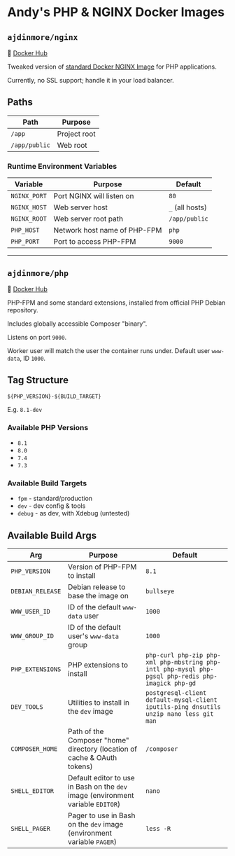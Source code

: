 # Andy's PHP & NGINX Docker Images

## `ajdinmore/nginx`
🔗 [Docker Hub](https://hub.docker.com/r/ajdinmore/nginx)

Tweaked version of [standard Docker NGINX Image](https://hub.docker.com/_/nginx) for PHP applications.

Currently, no SSL support; handle it in your load balancer.

## Paths

| Path                  | Purpose                   |
|-----------------------|---------------------------|
| `/app`                | Project root              |
| `/app/public`         | Web root                  |

### Runtime Environment Variables

| Variable     | Purpose                      | Default         |
|--------------|------------------------------|-----------------|
| `NGINX_PORT` | Port NGINX will listen on    | `80`            |
| `NGINX_HOST` | Web server host              | `_` (all hosts) |
| `NGINX_ROOT` | Web server root path         | `/app/public`   |
| `PHP_HOST`   | Network host name of PHP-FPM | `php`           |
| `PHP_PORT`   | Port to access PHP-FPM       | `9000`          |

---

## `ajdinmore/php`
🔗 [Docker Hub](https://hub.docker.com/r/ajdinmore/php)

PHP-FPM and some standard extensions, installed from official PHP Debian repository.

Includes globally accessible Composer "binary".

Listens on port `9000`.

Worker user will match the user the container runs under. Default user `www-data`, ID `1000`.

## Tag Structure

`${PHP_VERSION}-${BUILD_TARGET}`

E.g. `8.1-dev`

### Available PHP Versions
- `8.1`
- `8.0`
- `7.4`
- `7.3`

### Available Build Targets
- `fpm` - standard/production
- `dev` - dev config & tools
- `debug` - as dev, with Xdebug (untested)

## Available Build Args

| Arg              | Purpose                                                                          | Default                                                                                           |
|------------------|----------------------------------------------------------------------------------|---------------------------------------------------------------------------------------------------|
| `PHP_VERSION`    | Version of PHP-FPM to install                                                    | `8.1`                                                                                             |
| `DEBIAN_RELEASE` | Debian release to base the image on                                              | `bullseye`                                                                                        |
| `WWW_USER_ID`    | ID of the default `www-data` user                                                | `1000`                                                                                            |
| `WWW_GROUP_ID`   | ID of the default user's `www-data` group                                        | `1000`                                                                                            |
| `PHP_EXTENSIONS` | PHP extensions to install                                                        | `php-curl php-zip php-xml php-mbstring php-intl php-mysql php-pgsql php-redis php-imagick php-gd` |
| `DEV_TOOLS`      | Utilities to install in the `dev` image                                          | `postgresql-client default-mysql-client iputils-ping dnsutils unzip nano less git man`            |
| `COMPOSER_HOME`  | Path of the Composer "home" directory (location of cache & OAuth tokens)         | `/composer`                                                                                       |
| `SHELL_EDITOR`   | Default editor to use in Bash on the `dev` image (environment variable `EDITOR`) | `nano`                                                                                            |
| `SHELL_PAGER`    | Pager to use in Bash on the `dev` image (environment variable `PAGER`)           | `less -R`                                                                                         |
